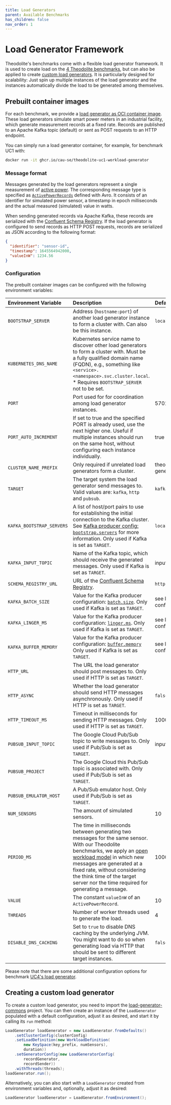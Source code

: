 ```yaml
---
title: Load Generators
parent: Available Benchmarks
has_children: false
nav_order: 1
---
```


# Load Generator Framework

Theodolite's benchmarks come with a flexible load generator framework. It is used to create load on the [4 Theodolite benchmarks](#prebuilt-container-images), but can also be applied to create [custom load generators](#creating-a-custom-load-generator).
It is particularly designed for scalability: Just spin up multiple instances of the load generator and the instances automatically divide the load to be generated among themselves.

## Prebuilt container images

For each benchmark, we provide a [load generator as OCI container image](https://github.com/orgs/cau-se/packages?tab=packages&q=workload-generator). These load generators simulate smart power meters in an industrial facility, which generate measurement records at a fixed rate. Records are published to an Apache Kafka topic (default) or sent as POST requests to an HTTP endpoint.

You can simply run a load generator container, for example, for benchmark UC1 with:

```sh
docker run -it ghcr.io/cau-se/theodolite-uc1-workload-generator
```

### Message format

Messages generated by the load generators represent a single measurement of [active power](https://en.wikipedia.org/wiki/AC_power#Active,_reactive,_apparent,_and_complex_power_in_sinusoidal_steady-state). The corresponding message type is specified as [`ActivePowerRecords`](https://github.com/cau-se/titan-ccp-common/blob/master/src/main/avro/ActivePower.avdl)
defined with Avro. It consists of an identifier for simulated power sensor, a timestamp in epoch milliseconds and the actual measured (simulated) value in watts.

When sending generated records via Apache Kafka, these records are serialized with the [Confluent Schema Registry](https://docs.confluent.io/platform/current/schema-registry).
If the load generator is configured to send records as HTTP POST requests, records are serialized as JSON according to the following format:

```json
{
  "identifier": "sensor-id",
  "timestamp": 1645564942000,
  "valueInW": 1234.56
}
```

### Configuration

The prebuilt container images can be configured with the following environment variables:

| Environment Variable | Description | Default |
|:----|:----|:----|
| `BOOTSTRAP_SERVER` | Address (`hostname:port`) of another load generator instance to form a cluster with. Can also be this instance. | `localhost:5701` |
| `KUBERNETES_DNS_NAME` | Kubernetes service name to discover other load generators to form a cluster with. Must be a fully qualified domain name (FQDN), e.g., something like `<service>.<namespace>.svc.cluster.local`. * Requires `BOOTSTRAP_SERVER` not to be set. | |
| `PORT` | Port used for for coordination among load generator instances. | 5701 |
| `PORT_AUTO_INCREMENT` | If set to true and the specified PORT is already used, use the next higher one. Useful if multiple instances should run on the same host, without configuring each instance individually. | true |
| `CLUSTER_NAME_PREFIX` | Only required if unrelated load generators form a cluster. | theodolite-load-generation |
| `TARGET` | The target system the load generator send messages to. Valid values are: `kafka`, `http` and `pubsub`. | `kafka` |
| `KAFKA_BOOTSTRAP_SERVERS` | A list of host/port pairs to use for establishing the initial connection to the Kafka cluster. See [Kafka producer config: `bootstrap.servers`](https://kafka.apache.org/documentation/#producerconfigs_bootstrap.servers) for more information. Only used if Kafka is set as `TARGET`. | `localhost:9092` |
| `KAFKA_INPUT_TOPIC` | Name of the Kafka topic, which should receive the generated messages. Only used if Kafka is set as `TARGET`. | input |
| `SCHEMA_REGISTRY_URL` | URL of the [Confluent Schema Registry](https://docs.confluent.io/platform/current/schema-registry). | `http://localhost:8081` |
| `KAFKA_BATCH_SIZE` | Value for the Kafka producer configuration: [`batch.size`](https://kafka.apache.org/documentation/#producerconfigs_batch.size). Only used if Kafka is set as `TARGET`. | see Kafka producer config: [`batch.size`](https://kafka.apache.org/documentation/#producerconfigs_batch.size) |
| `KAFKA_LINGER_MS` | Value for the Kafka producer configuration: [`linger.ms`](https://kafka.apache.org/documentation/#producerconfigs_linger.ms). Only used if Kafka is set as `TARGET`. | see Kafka producer config: [`linger.ms`](https://kafka.apache.org/documentation/#producerconfigs_linger.ms) |
| `KAFKA_BUFFER_MEMORY` | Value for the Kafka producer configuration: [`buffer.memory`](https://kafka.apache.org/documentation/#producerconfigs_buffer.memory) Only used if Kafka is set as `TARGET`. | see Kafka producer config: [`buffer.memory`](https://kafka.apache.org/documentation/#producerconfigs_buffer.memory) |
| `HTTP_URL` | The URL the load generator should post messages to. Only used if HTTP is set as `TARGET`. | |
| `HTTP_ASYNC` | Whether the load generator should send HTTP messages asynchronously. Only used if HTTP is set as `TARGET`. | `false` |
| `HTTP_TIMEOUT_MS` | Timeout in milliseconds for sending HTTP messages. Only used if HTTP is set as `TARGET`. | 1000 |
| `PUBSUB_INPUT_TOPIC` | The Google Cloud Pub/Sub topic to write messages to. Only used if Pub/Sub is set as `TARGET`. | input |
| `PUBSUB_PROJECT` | The Google Cloud this Pub/Sub topic is associated with. Only used if Pub/Sub is set as `TARGET`. | |
| `PUBSUB_EMULATOR_HOST` | A Pub/Sub emulator host. Only used if Pub/Sub is set as `TARGET`. | |
| `NUM_SENSORS` | The amount of simulated sensors. | 10 |
| `PERIOD_MS` | The time in milliseconds between generating two messages for the same sensor. With our Theodolite benchmarks, we apply an [open workload model](https://www.usenix.org/legacy/event/nsdi06/tech/full_papers/schroeder/schroeder.pdf) in which new messages are generated at a fixed rate, without considering the think time of the target server nor the time required for generating a message. | 1000 |
| `VALUE` | The constant `valueInW` of an `ActivePowerRecord`. | 10 |
| `THREADS` | Number of worker threads used to generate the load. | 4 |
| `DISABLE_DNS_CACHING` | Set to `true` to disable DNS caching by the underlying JVM. You might want to do so when generating load via HTTP that should be sent to different target instances. | `false` |

Please note that there are some additional configuration options for benchmark [UC4's load generator](hhttps://github.com/cau-se/theodolite/blob/master/theodolite-benchmarks/uc4-load-generator/src/main/java/rocks/theodolite/benchmarks/uc4/loadgenerator/LoadGenerator.java).

## Creating a custom load generator

To create a custom load generator, you need to import the [load-generator-commons](https://github.com/cau-se/theodolite/tree/master/theodolite-benchmarks/load-generator-commons) project. You can then create an instance of the `LoadGenerator` populated with a default configuration, adjust it as desired, and start it by calling its `run` method:

```java
LoadGenerator loadGenerator = new LoadGenerator.fromDefaults()
    .setClusterConfig(clusterConfig)
    .setLoadDefinition(new WorkloadDefinition(
        new KeySpace(key_prefix, numSensors),
        duration))
    .setGeneratorConfig(new LoadGeneratorConfig(
        recordGenerator,
        recordSender))
    .withThreads(threads);
loadGenerator.run();
```

Alternatively, you can also start with a `LoadGenerator` created from environment variables and, optionally, adjust it as desired:

```java
LoadGenerator loadGenerator = LoadGenerator.fromEnvironment();
```
